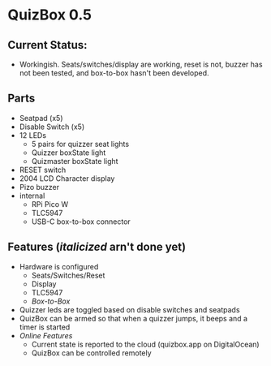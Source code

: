 # QuizBox 0.5

## Current Status:
- Workingish. Seats/switches/display are working, reset is not, buzzer has not been tested, and box-to-box hasn't been developed.



## Parts
- Seatpad (x5)
- Disable Switch (x5)
- 12 LEDs
	- 5 pairs for quizzer seat lights
	- Quizzer boxState light
	- Quizmaster boxState light
- RESET switch
- 2004 LCD Character display
- Pizo buzzer
- internal
	- RPi Pico W
	- TLC5947
	- USB-C box-to-box connector

## Features (*italicized* arn't done yet)
- Hardware is configured
	- Seats/Switches/Reset
	- Display
	- TLC5947
	- *Box-to-Box*
- Quizzer leds are toggled based on disable switches and seatpads
- QuizBox can be armed so that when a quizzer jumps, it beeps and a timer is started
- *Online Features*
	- Current state is reported to the cloud (quizbox.app on DigitalOcean)
	- QuizBox can be controlled remotely
